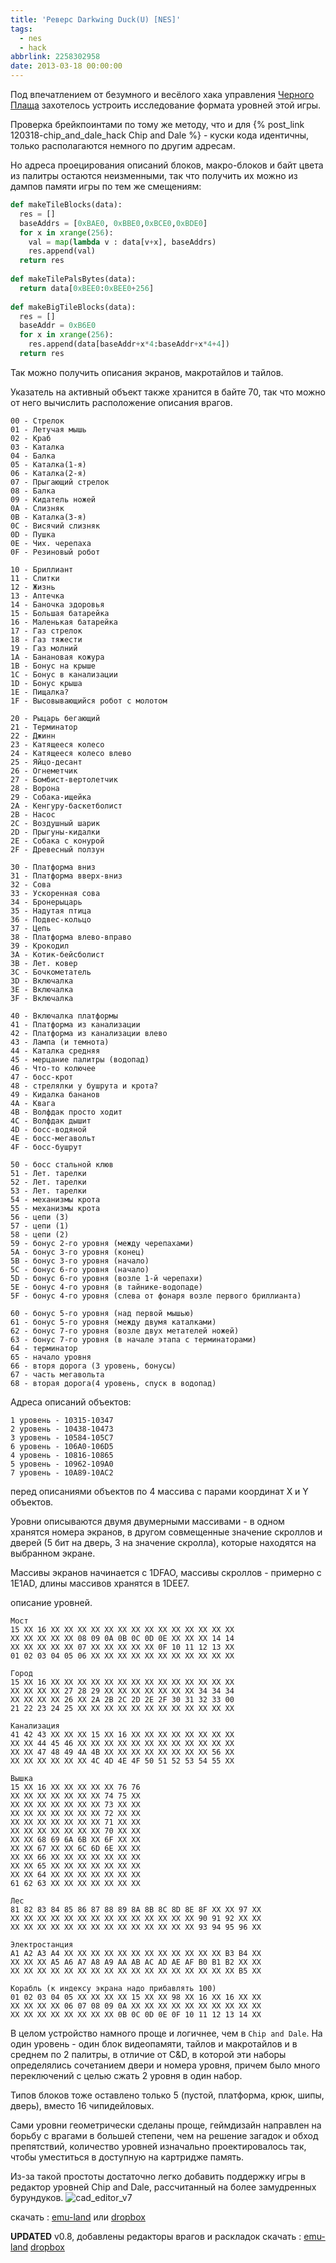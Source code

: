 ```yaml
---
title: 'Реверс Darkwing Duck(U) [NES]'
tags:
  - nes
  - hack
abbrlink: 2258302958
date: 2013-03-18 00:00:00
---
```

Под впечатлением от безумного и весёлого хака управления  [Черного Плаща](http://shedevr.org.ru/cgi-bin/parse.cgi?id=darkwinghack) захотелось устроить исследование формата уровней этой игры. 

Проверка брейкпоинтами по тому же методу, что и для {% post_link 120318-chip_and_dale_hack Chip and Dale %} - куски кода идентичны, только располагаются немного по другим адресам.

Но адреса проецирования описаний блоков, макро-блоков и байт цвета из палитры остаются неизменными, так что получить их можно из дампов памяти игры по тем же смещениям:

```python
def makeTileBlocks(data):
  res = []
  baseAddrs = [0xBAE0, 0xBBE0,0xBCE0,0xBDE0]
  for x in xrange(256):
    val = map(lambda v : data[v+x], baseAddrs)
    res.append(val)
  return res
 
def makeTilePalsBytes(data):
  return data[0xBEE0:0xBEE0+256]
 
def makeBigTileBlocks(data):
  res = []
  baseAddr = 0xB6E0
  for x in xrange(256):
    res.append(data[baseAddr+x*4:baseAddr+x*4+4])
  return res
```

Так можно получить описания экранов, макротайлов и тайлов.

Указатель на активный объект также хранится в байте 70, так что можно от него вычислить расположение описания врагов.
```
00 - Стрелок
01 - Летучая мышь
02 - Краб
03 - Каталка
04 - Балка
05 - Каталка(1-я)
06 - Каталка(2-я)
07 - Прыгающий стрелок
08 - Балка
09 - Кидатель ножей
0A - Слизняк
0B - Каталка(3-я)
0C - Висячий слизняк
0D - Пушка
0E - Чих. черепаха
0F - Резиновый робот

10 - Бриллиант
11 - Слитки
12 - Жизнь
13 - Аптечка
14 - Баночка здоровья
15 - Большая батарейка
16 - Маленькая батарейка
17 - Газ стрелок
18 - Газ тяжести
19 - Газ молний
1A - Банановая кожура
1B - Бонус на крыше
1C - Бонус в канализации
1D - Бонус крыша
1E - Пищалка?
1F - Высовывающийся робот с молотом

20 - Рыцарь бегающий
21 - Терминатор
22 - Джинн
23 - Катящееся колесо
24 - Катящееся колесо влево
25 - Яйцо-десант
26 - Огнеметчик
27 - Бомбист-вертолетчик
28 - Ворона
29 - Собака-ищейка
2A - Кенгуру-баскетболист
2B - Насос
2C - Воздушный шарик
2D - Прыгуны-кидалки
2E - Собака с конурой
2F - Древесный ползун

30 - Платформа вниз
31 - Платформа вверх-вниз
32 - Сова
33 - Ускоренная сова
34 - Бронерыцарь
35 - Надутая птица
36 - Подвес-кольцо
37 - Цепь
38 - Платформа влево-вправо
39 - Крокодил
3A - Котик-бейсболист
3B - Лет. ковер
3C - Бочкометатель
3D - Включалка
3E - Включалка
3F - Включалка

40 - Включалка платформы
41 - Платформа из канализации
42 - Платформа из канализации влево
43 - Лампа (и темнота)
44 - Каталка средняя
45 - мерцание палитры (водопад)
46 - Что-то колючее
47 - босс-крот
48 - стрелялки у бушрута и крота?
49 - Кидалка бананов
4A - Квага
4B - Волфдак просто ходит
4C - Волфдак дышит
4D - босс-водяной
4E - босс-мегавольт
4F - босс-бушрут

50 - босс стальной клюв
51 - Лет. тарелки
52 - Лет. тарелки
53 - Лет. тарелки
54 - механизмы крота
55 - механизмы крота
56 - цепи (3)
57 - цепи (1)
58 - цепи (2)
59 - бонус 2-го уровня (между черепахами)
5A - бонус 3-го уровня (конец)
5B - бонус 3-го уровня (начало)
5C - бонус 6-го уровня (начало)
5D - бонус 6-го уровня (возле 1-й черепахи)
5E - бонус 4-го уровня (в тайнике-водопаде)
5F - бонус 4-го уровня (слева от фонаря возле первого бриллианта)

60 - бонус 5-го уровня (над первой мышью)
61 - бонус 5-го уровня (между двумя каталками)
62 - бонус 7-го уровня (возле двух метателей ножей)
63 - бонус 7-го уровня (в начале этапа с терминаторами)
64 - терминатор
65 - начало уровня
66 - вторя дорога (3 уровень, бонусы)
67 - часть мегавольта
68 - вторая дорога(4 уровень, спуск в водопад)
```

Адреса описаний объектов:
```
1 уровень - 10315-10347
2 уровень - 10438-10473
3 уровень - 10584-105C7
6 уровень - 106A0-106D5
4 уровень - 10816-10865
5 уровень - 10962-109A0
7 уровень - 10A89-10AC2
```

перед описаниями объектов по 4 массива с парами координат X и Y объектов.

Уровни описываются двумя двумерными массивами - в одном хранятся номера экранов, в другом совмещенные значение скроллов и дверей (5 бит на дверь, 3 на значение скролла), которые находятся на выбранном экране.

Массивы экранов начинается с 1DFAO, массивы скроллов - примерно с 1E1AD, длины массивов хранятся в 1DEE7.

описание уровней.

```
Мост
15 XX 16 XX XX XX XX XX XX XX XX XX XX XX XX XX XX
XX XX XX XX XX 08 09 0A 0B 0C 0D 0E XX XX XX 14 14
XX XX XX XX XX 07 XX XX XX XX XX 0F 10 11 12 13 XX
01 02 03 04 05 06 XX XX XX XX XX XX XX XX XX XX XX

Город
15 XX 16 XX XX XX XX XX XX XX XX XX XX XX XX XX XX
XX XX XX XX 27 28 29 XX XX XX XX XX XX XX 34 34 34
XX XX XX XX 26 XX 2A 2B 2C 2D 2E 2F 30 31 32 33 00
21 22 23 24 25 XX XX XX XX XX XX XX XX XX XX XX XX

Канализация
41 42 43 XX XX XX 15 XX 16 XX XX XX XX XX XX XX XX
XX XX 44 45 46 XX XX XX XX XX XX XX XX XX XX XX XX
XX XX 47 48 49 4A 4B XX XX XX XX XX XX XX XX 56 XX
XX XX XX XX XX XX 4C 4D 4E 4F 50 51 52 53 54 55 XX

Вышка
15 XX 16 XX XX XX XX XX 76 76
XX XX XX XX XX XX XX 74 75 XX
XX XX XX XX XX XX XX 73 XX XX
XX XX XX XX XX XX XX 72 XX XX
XX XX XX XX XX XX XX 71 XX XX
XX XX XX XX XX XX XX 70 XX XX
XX XX 68 69 6A 6B XX 6F XX XX
XX XX 67 XX XX 6C 6D 6E XX XX
XX XX 66 XX XX XX XX XX XX XX
XX XX 65 XX XX XX XX XX XX XX
XX XX 64 XX XX XX XX XX XX XX
61 62 63 XX XX XX XX XX XX XX

Лес
81 82 83 84 85 86 87 88 89 8A 8B 8C 8D 8E 8F XX XX 97 XX
XX XX XX XX XX XX XX XX XX XX XX XX XX XX 90 91 92 XX XX
XX XX XX XX XX XX XX XX XX XX XX XX XX XX 93 94 95 96 XX

Электростанция
A1 A2 A3 A4 XX XX XX XX XX XX XX XX XX XX XX XX B3 B4 XX
XX XX XX A5 A6 A7 A8 A9 AA AB AC AD AE AF B0 B1 B2 XX XX
XX XX XX XX XX XX XX XX XX XX XX XX XX XX XX XX XX B5 XX

Корабль (к индексу экрана надо прибавлять 100)
01 02 03 04 05 XX XX XX XX 15 XX XX 98 XX 16 XX 16 XX XX
XX XX XX XX 06 07 08 09 0A XX XX XX XX XX XX XX XX XX XX
XX XX XX XX XX XX XX XX 0B 0C 0D 0E 0F 10 11 12 13 14 XX
```

 В целом устройство намного проще и логичнее, чем в `Chip and Dale`. На один уровень - один блок видеопамяти, тайлов и макротайлов и в среднем по 2 палитры, в отличие от C&D, в которой эти наборы определялись сочетанием двери и номера уровня, причем было много переключений с целью сжать 2 уровня в один набор.
 
 Типов блоков тоже оставлено только 5 (пустой, платформа, крюк, шипы, дверь), вместо 16 чипидейловых.
 
 Сами уровни геометрически сделаны проще, геймдизайн направлен на борьбу с врагами в большей степени, чем на решение загадок и обход препятствий, количество уровней изначально проектировалось так, чтобы уместиться в доступную на картридже память.
 
 Из-за такой простоты достаточно легко добавить поддержку игры в редактор уровней Chip and Dale, рассчитанный на более замудренных бурундуков.
 ![cad_editor_v7](http://ic.pics.livejournal.com/spiiin/20318251/24526/24526_900.png "cad_editor_v7")
 
 скачать : [emu-land](http://www.emu-land.net/forum/index.php?action=dlattach;topic=60286.0;attach=66399) или [dropbox](https://dl.dropbox.com/u/852723/cad_editor/cad_editor_v7.zip)
 
 **UPDATED** v0.8, добавлены редакторы врагов и раскладок скачать :
 [emu-land](http://www.emu-land.net/forum/index.php?action=dlattach;topic=60286.0;attach=66625)
 [dropbox](https://dl.dropbox.com/u/852723/cad_editor/cad_editor_v8.zip)
